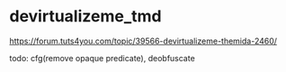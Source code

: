 # devirtualizeme_tmd

https://forum.tuts4you.com/topic/39566-devirtualizeme-themida-2460/

todo:
cfg(remove opaque predicate), deobfuscate
